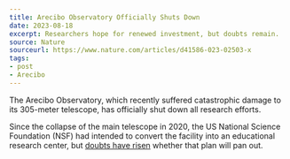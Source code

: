 ```yaml
---
title: Arecibo Observatory Officially Shuts Down
date: 2023-08-18
excerpt: Researchers hope for renewed investment, but doubts remain.
source: Nature
sourceurl: https://www.nature.com/articles/d41586-023-02503-x
tags:
- post
- Arecibo
---
```

The Arecibo Observatory, which recently suffered catastrophic damage to its 305-meter telescope, has officially shut down all research efforts. 

Since the collapse of the main telescope in 2020, the US National Science Foundation (NSF) had intended to convert the facility into an educational research center, but [doubts have risen](https://www.nature.com/articles/d41586-023-02503-x) whether that plan will pan out.